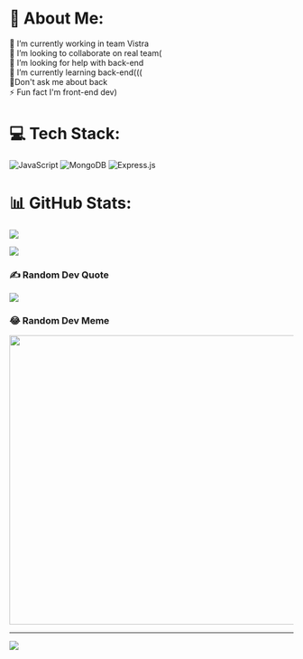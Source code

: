 # 💫 About Me:

🔭 I’m currently working in team Vistra<br>👯 I’m looking to collaborate on real team(<br>🤝 I’m looking for help with back-end<br>🌱 I’m currently learning back-end(((<br>💬Don't ask me about back<br>⚡ Fun fact I'm front-end dev)

# 💻 Tech Stack:

![JavaScript](https://img.shields.io/badge/javascript-%23323330.svg?style=for-the-badge&logo=javascript&logoColor=%23F7DF1E)  ![MongoDB](https://img.shields.io/badge/MongoDB-%234ea94b.svg?style=for-the-badge&logo=mongodb&logoColor=white) ![Express.js](https://img.shields.io/badge/express.js-%23404d59.svg?style=for-the-badge&logo=express&logoColor=%2361DAFB)

# 📊 GitHub Stats:

![](https://github-readme-stats.vercel.app/api?username=Vistra&theme=nightowl&hide_border=false&include_all_commits=true&count_private=true)<br/>

![](https://github-readme-stats.vercel.app/api/top-langs/?username=Vistra&theme=nightowl&hide_border=false&include_all_commits=true&count_private=true&layout=compact)

### ✍️ Random Dev Quote

![](https://quotes-github-readme.vercel.app/api?type=horizontal&theme=radical)

### 😂 Random Dev Meme

<img src="https://rm.up.railway.app/" width="512px"/>

---

[![](https://visitcount.itsvg.in/api?id=Vistra&icon=2&color=5)](https://visitcount.itsvg.in)

<!-- Proudly created with GPRM ( https://gprm.itsvg.in ) -->
